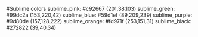 #Sublime colors
sublime_pink:	#c92667	(201,38,103)
sublime_green:	#99dc2a	(153,220,42)
sublime_blue:	#59d1ef	(89,209,239)
sublime_purple:	#9d80de	(157,128,222)
sublime_orange:	#fd971f	(253,151,31)
sublime_black:	#272822	(39,40,34)